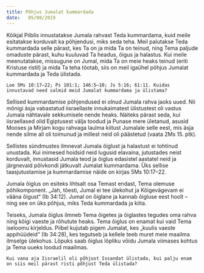 ```yaml
---
title: Põhjus Jumalat kummardada
date:   05/08/2019
---
```


Kõikjal Piiblis innustatakse Jumala rahvast Teda kummardama, kuid meile esitatakse korduvalt ka põhjendusi, miks seda teha. Meil palutakse Teda kummardada selle pärast, kes Ta on ja mida Ta on teinud, ning Tema paljude omaduste pärast, kuhu kuuluvad Ta headus, õigus ja halastus. Kui meile meenutatakse, missugune on Jumal, mida Ta on meie heaks teinud (eriti Kristuse ristil) ja mida Ta teha tõotab, siis on meil igaühel põhjus Jumalat kummardada ja Teda ülistada.

`Loe 5Ms 10:17–22; Ps 101:1; 146:5–10; Js 5:16; 61:11. Kuidas innustavad need salmid meid Jumalat kummardama ja ülistama?`

Sellised kummardamise põhjendused ei olnud Jumala rahva jaoks uued. Nii mõnigi äsja vabastatud iisraellaste innukaimatest ülistustest oli vastus Jumala nähtavale sekkumisele nende heaks. Näiteks pärast seda, kui iisraellased olid Egiptusest välja toodud ja Punase mere ületanud, asusid Mooses ja Mirjam kogu rahvaga laulma kiitust Jumalale selle eest, mis äsja nende silme all oli toimunud ja millest neid oli päästetud (vaata 2Ms 15. ptk).

Sellistes sündmustes ilmnevat Jumala õiglust ja halastust ei tohtinud unustada. Kui inimesed hoidsid neid lugusid elavaina, jutustades neist korduvalt, innustasid Jumala teod ja õiglus edasistel aastatel neid ja järgnevaid põlvkondi jätkuvalt Jumalat kummardama. Üks sellise taasjutustamise ja kummardamise näide on kirjas 5Ms 10:17–22.

Jumala õiglus on esiteks lihtsalt osa Temast endast, Tema olemuse põhikomponent. „Jah, tõesti, Jumal ei tee ülekohut ja Kõigevägevam ei vääna õigust“ (Ib 34:12). Jumal on õiglane ja kannab õigluse eest hoolt – ning see on üks põhjus, miks Teda kummardada ja kiita.

Teiseks, Jumala õiglus ilmneb Tema õigetes ja õiglastes tegudes oma rahva ning kõigi vaeste ja rõhutute heaks. Tema õiglus on enamat kui vaid Tema iseloomu kirjeldus. Piibel kujutab pigem Jumalat, kes „kuulis vaeste appihüüdeid“ (Ib 34:28), kes tegutseb ja kellele teeb muret meie maailma ilmselge ülekohus. Lõpuks saab õiglus lõpliku võidu Jumala viimases kohtus ja Tema uueks loodud maailmas.

`Kui vana aja Iisraelil oli põhjust Issandat ülistada, kui palju enam on siis meil pärast risti põhjust Teda ülistada?`